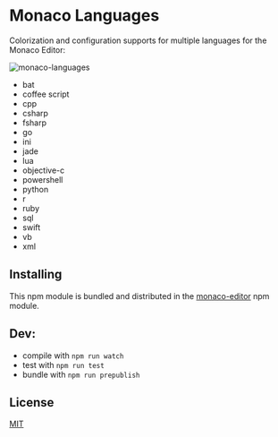 # Monaco Languages

Colorization and configuration supports for multiple languages for the Monaco Editor:

![monaco-languages](https://cloud.githubusercontent.com/assets/5047891/15938606/1fd4bac6-2e74-11e6-8839-d455da8bc8a7.gif)

* bat
* coffee script
* cpp
* csharp
* fsharp
* go
* ini
* jade
* lua
* objective-c
* powershell
* python
* r
* ruby
* sql
* swift
* vb
* xml

## Installing

This npm module is bundled and distributed in the [monaco-editor](https://www.npmjs.com/package/monaco-editor) npm module.

## Dev:

* compile with `npm run watch`
* test with `npm run test`
* bundle with `npm run prepublish`

## License
[MIT](https://github.com/Microsoft/monaco-languages/blob/master/LICENSE.md)
